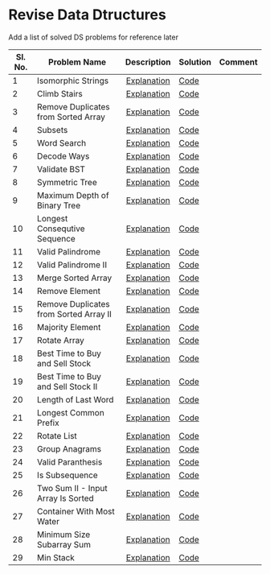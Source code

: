# Revise Data Dtructures

Add a list of solved DS problems for reference later


Sl. No.| Problem Name                       | Description | Solution |Comment|
-------| -----------------------------------|:---------:|------|------|
1 | Isomorphic Strings  | [Explanation](https://leetcode.com/problems/isomorphic-strings/)| [Code](IsomorphicStrings.java)| |
2 | Climb Stairs  | [Explanation](https://leetcode.com/problems/climbing-stairs/)| [Code](ClimbStairs.java)| |
3 | Remove Duplicates from Sorted Array  | [Explanation](https://leetcode.com/problems/remove-duplicates-from-sorted-array/)| [Code](RemoveDuplicatesSortedArray.java)| |
4 | Subsets  | [Explanation](https://leetcode.com/problems/subsets/)| [Code](Subsets.java)| |
5 | Word Search  | [Explanation](https://leetcode.com/problems/word-search/)| [Code](WordSearch.java)| |
6 | Decode Ways  | [Explanation](https://leetcode.com/problems/decode-ways/)| [Code](DecodeWays.java)| |
7 | Validate BST  | [Explanation](https://leetcode.com/problems/validate-binary-search-tree/)| [Code](ValidateBST.java)| |
8 | Symmetric Tree  | [Explanation](https://leetcode.com/problems/symmetric-tree/)| [Code](SymmetricTree.java)| |
9 | Maximum Depth of Binary Tree| [Explanation](https://leetcode.com/problems/maximum-depth-of-binary-tree/)| [Code](MaximumDepthOfBinaryTree.java)| |
10 | Longest Consequtive Sequence | [Explanation](https://leetcode.com/problems/longest-consecutive-sequence/)| [Code](LongestConsecutiveSequence.java) | |
11 | Valid Palindrome | [Explanation](https://leetcode.com/problems/valid-palindrome/)| [Code](ValidPalindrome.java) | |
12 | Valid Palindrome II | [Explanation](https://leetcode.com/problems/valid-palindrome-ii/)| [Code](ValidPalindromeII.java) | |
13 | Merge Sorted Array | [Explanation](https://leetcode.com/problems/merge-sorted-array/)| [Code](MergeSortedArray.java) | |
14 | Remove Element | [Explanation](https://leetcode.com/problems/remove-element/)| [Code](RemoveElements.java) | |
15 | Remove Duplicates from Sorted Array II | [Explanation](https://leetcode.com/problems/remove-duplicates-from-sorted-array-ii)| [Code](RemoveDuplicatesSortedArrayII.java) | |
16 | Majority Element | [Explanation](https://leetcode.com/problems/majority-element/)| [Code](MajorityElements.java) | |
17 | Rotate Array | [Explanation](https://leetcode.com/problems/rotate-array/)| [Code](RotateArray.java) | |
18 | Best Time to Buy and Sell Stock | [Explanation](https://leetcode.com/problems/best-time-to-buy-and-sell-stock/)| [Code](BestTimeToBuyAndSellStock.java) | |
19 | Best Time to Buy and Sell Stock II | [Explanation](https://leetcode.com/problems/best-time-to-buy-and-sell-stock-ii/)| [Code](BestTimeToBuyAndSellStockII.java) | |
20 | Length of Last Word | [Explanation](https://leetcode.com/problems/length-of-last-word/)| [Code](LengthOfLastWord.java) | |
21 | Longest Common Prefix | [Explanation](https://leetcode.com/problems/longest-common-prefix/)| [Code](LongestCommonPrefix.java) | |
22 | Rotate List | [Explanation](https://leetcode.com/problems/rotate-list/)| [Code](RotateList.java) | |
23 | Group Anagrams | [Explanation](https://leetcode.com/problems/group-anagrams/)| [Code](GroupAnagrams.java) | |
24 | Valid Paranthesis | [Explanation](https://leetcode.com/problems/valid-parentheses/)| [Code](ValidParanthesis.java) | |
25 | Is Subsequence | [Explanation](https://leetcode.com/problems/is-subsequence/)| [Code](IsSubsequence.java) | |
26 | Two Sum II - Input Array Is Sorted | [Explanation](https://leetcode.com/problems/two-sum-ii-input-array-is-sorted/)| [Code](TwoSumIIInputArrayIsSorted.java) | |
27 | Container With Most Water | [Explanation](https://leetcode.com/problems/container-with-most-water/)| [Code](ContainerWithMostWater.java) | |
28 | Minimum Size Subarray Sum | [Explanation](https://leetcode.com/problems/minimum-size-subarray-sum/)| [Code](MinimumSizeSubarraySum.java) | |
29 | Min Stack | [Explanation](https://leetcode.com/problems/min-stack/)| [Code](MinStack.java) | |

